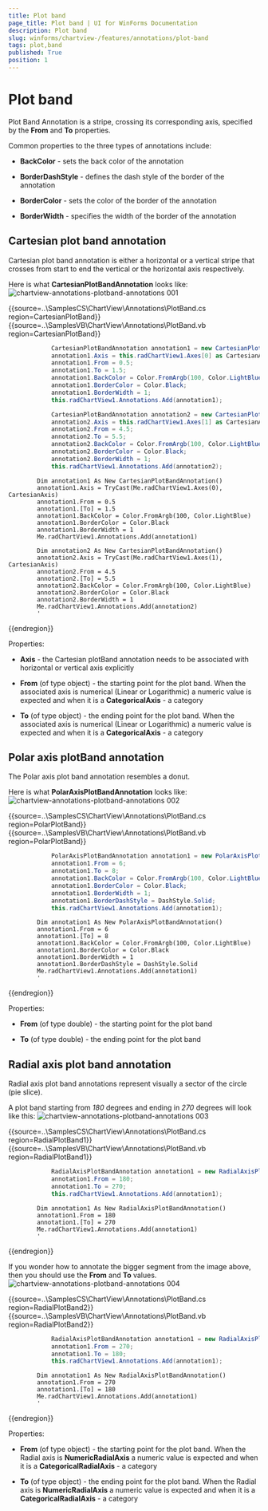 ```yaml
---
title: Plot band
page_title: Plot band | UI for WinForms Documentation
description: Plot band
slug: winforms/chartview-/features/annotations/plot-band
tags: plot,band
published: True
position: 1
---
```


# Plot band



Plot Band Annotation is a stripe, crossing its corresponding axis, specified by the __From__ and __To__ properties.
      

Common properties to the three types of annotations include:
      

* __BackColor__ - sets the back color of the annotation
          

* __BorderDashStyle__ - defines the dash style of the border of the annotation
          

* __BorderColor__ - sets the color of the border of the annotation
          

* __BorderWidth__ - specifies the width of the border of the annotation
          

## Cartesian plot band annotation

Cartesian plot band annotation is either a horizontal or a vertical stripe that crosses from start to end the vertical or the horizontal axis respectively.
      

Here is what __CartesianPlotBandAnnotation__ looks like:
![chartview-annotations-plotband-annotations 001](images/chartview-annotations-plotband-annotations001.png)


{{source=..\SamplesCS\ChartView\Annotations\PlotBand.cs region=CartesianPlotBand}} 
{{source=..\SamplesVB\ChartView\Annotations\PlotBand.vb region=CartesianPlotBand}} 

````C#
            CartesianPlotBandAnnotation annotation1 = new CartesianPlotBandAnnotation();
            annotation1.Axis = this.radChartView1.Axes[0] as CartesianAxis;
            annotation1.From = 0.5;
            annotation1.To = 1.5;
            annotation1.BackColor = Color.FromArgb(100, Color.LightBlue);
            annotation1.BorderColor = Color.Black;
            annotation1.BorderWidth = 1;
            this.radChartView1.Annotations.Add(annotation1);

            CartesianPlotBandAnnotation annotation2 = new CartesianPlotBandAnnotation();
            annotation2.Axis = this.radChartView1.Axes[1] as CartesianAxis;
            annotation2.From = 4.5;
            annotation2.To = 5.5;
            annotation2.BackColor = Color.FromArgb(100, Color.LightBlue);
            annotation2.BorderColor = Color.Black;
            annotation2.BorderWidth = 1;
            this.radChartView1.Annotations.Add(annotation2);
````
````VB.NET
        Dim annotation1 As New CartesianPlotBandAnnotation()
        annotation1.Axis = TryCast(Me.radChartView1.Axes(0), CartesianAxis)
        annotation1.From = 0.5
        annotation1.[To] = 1.5
        annotation1.BackColor = Color.FromArgb(100, Color.LightBlue)
        annotation1.BorderColor = Color.Black
        annotation1.BorderWidth = 1
        Me.radChartView1.Annotations.Add(annotation1)

        Dim annotation2 As New CartesianPlotBandAnnotation()
        annotation2.Axis = TryCast(Me.radChartView1.Axes(1), CartesianAxis)
        annotation2.From = 4.5
        annotation2.[To] = 5.5
        annotation2.BackColor = Color.FromArgb(100, Color.LightBlue)
        annotation2.BorderColor = Color.Black
        annotation2.BorderWidth = 1
        Me.radChartView1.Annotations.Add(annotation2)
        '
````

{{endregion}} 
 

Properties:
        

* __Axis__ - the Cartesian plotBand annotation needs to be associated with horizontal or vertical axis explicitly
            

* __From__ (of type object) - the starting point for the plot band. When the associated axis is numerical (Linear or Logarithmic) a numeric value is expected and when it is a  __CategoricalAxis__ - a category
            

* __To__ (of type object) - the ending point for the plot band. When the associated axis is numerical (Linear or Logarithmic) a numeric value is expected and when it is a __CategoricalAxis__ - a category
            

## Polar axis plotBand annotation

The Polar axis plot band annotation resembles a donut.
      

Here is what __PolarAxisPlotBandAnnotation__ looks like:
![chartview-annotations-plotband-annotations 002](images/chartview-annotations-plotband-annotations002.png)


{{source=..\SamplesCS\ChartView\Annotations\PlotBand.cs region=PolarPlotBand}} 
{{source=..\SamplesVB\ChartView\Annotations\PlotBand.vb region=PolarPlotBand}} 

````C#
            PolarAxisPlotBandAnnotation annotation1 = new PolarAxisPlotBandAnnotation();
            annotation1.From = 6;
            annotation1.To = 8;
            annotation1.BackColor = Color.FromArgb(100, Color.LightBlue);
            annotation1.BorderColor = Color.Black;
            annotation1.BorderWidth = 1;
            annotation1.BorderDashStyle = DashStyle.Solid;
            this.radChartView1.Annotations.Add(annotation1);
````
````VB.NET
        Dim annotation1 As New PolarAxisPlotBandAnnotation()
        annotation1.From = 6
        annotation1.[To] = 8
        annotation1.BackColor = Color.FromArgb(100, Color.LightBlue)
        annotation1.BorderColor = Color.Black
        annotation1.BorderWidth = 1
        annotation1.BorderDashStyle = DashStyle.Solid
        Me.radChartView1.Annotations.Add(annotation1)
        '
````

{{endregion}} 




Properties:
        

* __From__ (of type double) - the starting point for the plot band
            

* __To__ (of type double) - the ending point for the plot band
            

## Radial axis plot band annotation

Radial axis plot band annotations represent visually a sector of the circle (pie slice).
      

A plot band starting from *180* degrees and ending in *270* degrees will look like this:
![chartview-annotations-plotband-annotations 003](images/chartview-annotations-plotband-annotations003.png)



{{source=..\SamplesCS\ChartView\Annotations\PlotBand.cs region=RadialPlotBand1}} 
{{source=..\SamplesVB\ChartView\Annotations\PlotBand.vb region=RadialPlotBand1}} 

````C#
            RadialAxisPlotBandAnnotation annotation1 = new RadialAxisPlotBandAnnotation();
            annotation1.From = 180;
            annotation1.To = 270;
            this.radChartView1.Annotations.Add(annotation1);
````
````VB.NET
        Dim annotation1 As New RadialAxisPlotBandAnnotation()
        annotation1.From = 180
        annotation1.[To] = 270
        Me.radChartView1.Annotations.Add(annotation1)
        '
````

{{endregion}} 



If you wonder how to annotate the bigger segment from the image above, then you should use the __From__ and __To__ values.
![chartview-annotations-plotband-annotations 004](images/chartview-annotations-plotband-annotations004.png)


{{source=..\SamplesCS\ChartView\Annotations\PlotBand.cs region=RadialPlotBand2}} 
{{source=..\SamplesVB\ChartView\Annotations\PlotBand.vb region=RadialPlotBand2}} 

````C#
            RadialAxisPlotBandAnnotation annotation1 = new RadialAxisPlotBandAnnotation();
            annotation1.From = 270;
            annotation1.To = 180;
            this.radChartView1.Annotations.Add(annotation1);
````
````VB.NET
        Dim annotation1 As New RadialAxisPlotBandAnnotation()
        annotation1.From = 270
        annotation1.[To] = 180
        Me.radChartView1.Annotations.Add(annotation1)
        '
````

{{endregion}} 

Properties:
        

* __From__ (of type object) - the starting point for the plot band. When the Radial axis is __NumericRadialAxis__ a numeric value is expected and when it is a __CategoricalRadialAxis__ - a category
            

* __To__ (of type object) - the ending point for the plot band. When the Radial axis is __NumericRadialAxis__ a numeric value is expected and when it is a __CategoricalRadialAxis__ - a category
            
